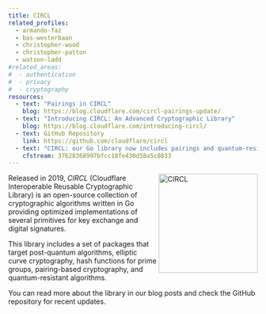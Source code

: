 ```yaml
---
title: CIRCL
related_profiles:
  - armando-faz
  - bas-westerbaan
  - christopher-wood
  - christopher-patton
  - watson-ladd
#related_areas:
#  - authentication
#  - privacy
#  - cryptography
resources:
  - text: "Pairings in CIRCL"
    blog: https://blog.cloudflare.com/circl-pairings-update/
  - text: "Introducing CIRCL: An Advanced Cryptographic Library"
    blog: https://blog.cloudflare.com/introducing-circl/
  - text: GitHub Repository
    link: https://github.com/cloudflare/circl
  - text: "CIRCL: our Go library now includes pairings and quantum-resistant cryptography"
    cfstream: 37628368997bfcc18fe430d58a5c8833
---
```


<img src="https://raw.githubusercontent.com/cloudflare/circl/master/.etc/icon.png" alt="CIRCL" width="200" align="right" />

Released in 2019, _CIRCL_ (Cloudflare Interoperable Reusable Cryptographic Library) is an open-source collection of cryptographic algorithms written in Go providing optimized implementations of several primitives for key exchange and digital signatures.

This library includes a set of packages that target post-quantum algorithms, elliptic curve cryptography, hash functions for prime groups, pairing-based cryptography, and quantum-resistant algorithms.

You can read more about the library in our blog posts and check the GitHub repository for recent updates.
